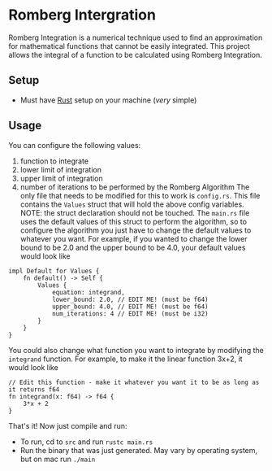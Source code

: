 # Romberg Intergration

Romberg Integration is a numerical technique used to find an approximation for mathematical functions that cannot be easily integrated. This project allows the integral of a function to be calculated using Romberg Integration.

## Setup
- Must have [Rust](https://www.rust-lang.org/tools/install) setup on your machine (_very_ simple)

## Usage
You can configure the following values:
1. function to integrate
2. lower limit of integration
3. upper limit of integration
4. number of iterations to be performed by the Romberg Algorithm
The only file that needs to be modified for this to work is `config.rs`. This file contains the `Values` struct that will hold the above config variables. NOTE: the struct declaration should not be touched. The `main.rs` file uses the default values of this struct to perform the algorithm, so to configure the algorithm you just have to change the default values to whatever you want. For example, if you wanted to change the lower bound to be 2.0 and the upper bound to be 4.0, your default values would look like
```
impl Default for Values {
    fn default() -> Self {
        Values {
            equation: integrand,
            lower_bound: 2.0, // EDIT ME! (must be f64)
            upper_bound: 4.0, // EDIT ME! (must be f64)
            num_iterations: 4 // EDIT ME! (must be i32)
        }
    }
}
```
You could also change what function you want to integrate by modifying the `integrand` function. For example, to make it the linear function 3x+2, it would look like
```
// Edit this function - make it whatever you want it to be as long as it returns f64
fn integrand(x: f64) -> f64 {
    3*x + 2
}
```
That's it!  Now just compile and run:
- To run, cd to `src` and run `rustc main.rs`
- Run the binary that was just generated. May vary by operating system, but on mac run `./main`